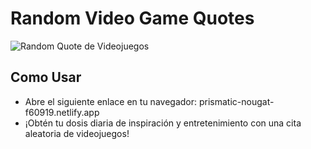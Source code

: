 <h1>Random Video Game Quotes</h1>
<img src="https://lh3.googleusercontent.com/pw/AIL4fc_ROLHtUZvjAaHPJek5DF0OODXxluObW49jKbOxIL0yMJ0XX8bPWSR8NAxt3utTt9q07sdK1w86FlLTh-QHj5C1XBLPl2bs8Ky4wjiL4shgLIG33xsTJbUVOkDHU-sNgkkWanPJfxEY4cU9VPUVhB6Q6c-ad1DiMo8HDyIZ_A1g9ZAfpOv_2egzVeJJbU2a8oxcOBd5zkI5bvDSTkguKEH53wiQ0de_dQev4Ld46y8UgRfrVzxlvxUBORbU9t8hBB6TNCz-4Zo-2-_u4hKGYKE4FpNjuPkPqf6U4xQ_7fklbdILBaJyT8gcMtJKEcIiF58H_Muvdq91Mkv52mj5sxZalz8Xp-i5F-2FMD_Fs9dFfKaRKgv3_vwc1V1dpp8AZPcGX-A1WVrDSuml0yz0nmf3vKwZJREIqWTpXGqdR3_hMfrEmMebq0G3JBc_7rRbwpmBvhoaiDgqnhqOi0SIaOGzNnisXEdap35IY6iUEmUncUtShdKZCl6wdMuK3wf-3pyO-mCSgOH_R4htIunakM4rh1EbFiEb_gn6FkWxLQ_Q5Z_Ra605fZ7WnOfqdAyww6_pQ36J4Z_zFCWreLe8XXSmreiDE2ue2eW0Sno6XSYhBoM6Vb3B-XyBWXaotJq13JpfRL2ErrtlFzvxUobku9FSzIfrE8YXrFdL6OAqyMxf-eRz624nMhUl-HlWIejtvkl_eowXIpemMIT3FLSojs5smEfk1erS5w7Hv3wXcExi1EhFEkpa0z_5ZezwW9N_gJUT_ddGhXwajJ6x3hX5E6P0IeVrOfnDB2kAwYltKJ51UqfPkPWDDeZKfytYMAW6Mqkgvf1M3wWQ8-a57eEaapQ5bvxC-b3Ph3WhI3eSwOrdLKmVXj1T4IBxhyHFi8t4YNOoLH3qrQXzV8Pdl9ifyxo5iasQZWLh9mIetWlo_rOqY2ABZ_p2I_v1XGu_6UUayKgbdJwYJrVoVwRR8bwccbjiGqrt_Zk=w1868-h887-s-no?authuser=1" alt="Random Quote de Videojuegos">
<h2>Como Usar</h2>
<ul>
<li>Abre el siguiente enlace en tu navegador: prismatic-nougat-f60919.netlify.app</li>
<li>¡Obtén tu dosis diaria de inspiración y entretenimiento con una cita aleatoria de videojuegos!</li>
</ul>

